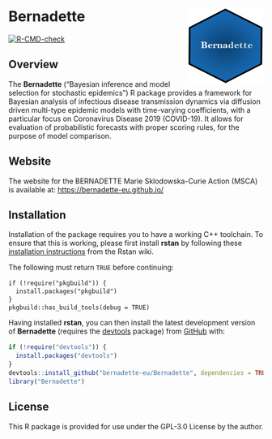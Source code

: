 
<!-- README.md is generated from README.Rmd. Please edit that file -->

# Bernadette <img src="https://github.com/bernadette-eu/bernadette-eu.github.io/blob/9588dba70edb87adc5b026ec0ae1912c290bfeb0/images/abc.png" align="right" height="150px" width="150px"/>

<!-- badges: start -->

[![R-CMD-check](https://github.com/bernadette-eu/Bernadette/workflows/R-CMD-check/badge.svg)](https://github.com/bernadette-eu/Bernadette/actions)
<!-- badges: end -->

## Overview

The **Bernadette** (“Bayesian inference and model selection for
stochastic epidemics”) R package provides a framework for Bayesian
analysis of infectious disease transmission dynamics via diffusion
driven multi-type epidemic models with time-varying coefficients, with a
particular focus on Coronavirus Disease 2019 (COVID-19). It allows for
evaluation of probabilistic forecasts with proper scoring rules, for the
purpose of model comparison.

## Website

The website for the BERNADETTE Marie Sklodowska-Curie Action (MSCA) is
available at: <https://bernadette-eu.github.io/>

## Installation

Installation of the package requires you to have a working C++
toolchain. To ensure that this is working, please first install
**rstan** by following these [installation
instructions](https://github.com/stan-dev/rstan/wiki/RStan-Getting-Started)
from the Rstan wiki.

The following must return `TRUE` before continuing:

    if (!require("pkgbuild")) {
      install.packages("pkgbuild")
    }
    pkgbuild::has_build_tools(debug = TRUE)

Having installed **rstan**, you can then install the latest development
version of **Bernadette** (requires the
[devtools](https://github.com/r-lib/devtools) package) from
[GitHub](https://github.com/) with:

``` r
if (!require("devtools")) {
  install.packages("devtools")
}
devtools::install_github("bernadette-eu/Bernadette", dependencies = TRUE, build_vignettes = FALSE)
library("Bernadette")
```

## License

This R package is provided for use under the GPL-3.0 License by the
author.
